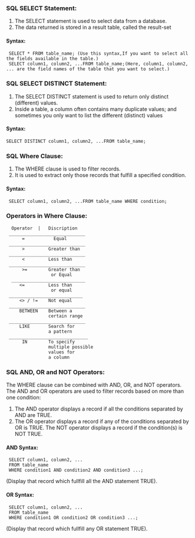 ### SQL SELECT Statement:
1)  The SELECT statement is used to select data from a database.
2)  The data returned is stored in a result table, called the result-set
#### Syntax:
     SELECT * FROM table_name; (Use this syntax,If you want to select all the fields available in the table.)
     SELECT column1, column2, ...FROM table_name;(Here, column1, column2, ... are the field names of the table that you want to select.)
### SQL SELECT DISTINCT Statement:
1)   The SELECT DISTINCT statement is used to return only distinct (different) values.
2)   Inside a table, a column often contains many duplicate values; and sometimes you only want to list the different (distinct) values
#### Syntax:
    SELECT DISTINCT column1, column2, ...FROM table_name;
### SQL Where Clause:
1)   The WHERE clause is used to filter records.
2)   It is used to extract only those records that fulfill a specified condition.
#### Syntax:
     SELECT column1, column2, ...FROM table_name WHERE condition;
### Operators in Where Clause:
      Operator  |   Discription  
     _____________________________
          =           Equal      
     _____________________________
          >         Greater than
     _____________________________
          <         Less than   
     _____________________________
          >=        Greater than 
                     or Equal      
      ____________________________              
         <=         Less than   
                     or equal   
     ____________________________              
         <> / !=    Not equal    
     _____________________________   
         BETWEEN    Between a    
                    certain range
     _____________________________              
         LIKE       Search for   
                    a pattern 
     ______________________________            
          IN        To specify   
                    multiple possible 
                    values for 
                    a column
          
 ### SQL AND, OR and NOT Operators: 
 The WHERE clause can be combined with AND, OR, and NOT operators.
 The AND and OR operators are used to filter records based on more than one condition:
 1) The AND operator displays a record if all the conditions separated by AND are TRUE.
 2) The OR operator displays a record if any of the conditions separated by OR is TRUE.
The NOT operator displays a record if the condition(s) is NOT TRUE.
#### AND Syntax:
     SELECT column1, column2, ...
     FROM table_name
     WHERE condition1 AND condition2 AND condition3 ...;
(Display that record which fullfill all the AND statement TRUE).
 #### OR Syntax:
     SELECT column1, column2, ...
     FROM table_name
     WHERE condition1 OR condition2 OR condition3 ...;
(Display that record which fullfill any OR statement TRUE).
